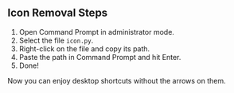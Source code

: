 ## Icon Removal Steps

1. Open Command Prompt in administrator mode.
2. Select the file `icon.py`.
3. Right-click on the file and copy its path.
4. Paste the path in Command Prompt and hit Enter.
5. Done!

Now you can enjoy desktop shortcuts without the arrows on them.
